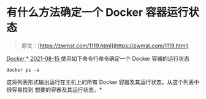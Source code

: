 <!--yml
category: 未分类
date: 0001-01-01 00:00:00
-->

# 有什么方法确定一个 Docker 容器运行状态

> 原文：[https://zwmst.com/1119.html](https://zwmst.com/1119.html)

   [ *Docker* ](https://zwmst.com/docker)*[ <time datetime="2021-08-15T10:29:26+08:00"> 2021-08-15 </time> ](https://zwmst.com/1119.html)  使用如下命令行命令确定一个 Docker 容器的运行状态

```
docker ps –a
```

这将列表形式输出运行在主机上的所有 Docker 容器及其运行状态。从这个列表中很容易找到 想要的容器及其运行状态。*